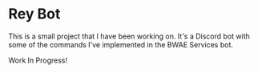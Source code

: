 # Rey Bot
This is a small project that I have been working on. 
It's a Discord bot with some of the commands I've implemented in the BWAE Services bot.

Work In Progress!